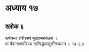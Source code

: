 # अध्याय १७

## श्लोक ६

कर्षयन्तः शरीरस्थं भूतग्राममचेतसः ।<br>मां चैवान्तःशरीरस्थं तान्विद्ध्यासुरनिश्चयान् ॥ १७-६॥<br><br>

